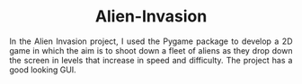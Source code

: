 <h1 align="center">Alien-Invasion</h1>

<p align="justify">In the Alien Invasion project, I used the Pygame package to develop a 2D game in which the aim is to shoot down a fleet of aliens as they drop down the screen in levels that increase in speed and difficulty. The project has a good looking GUI.</p>
